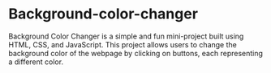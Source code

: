 # Background-color-changer
Background Color Changer is a simple and fun mini-project built using HTML, CSS, and JavaScript. This project allows users to change the background color of the webpage by clicking on buttons, each representing a different color.
